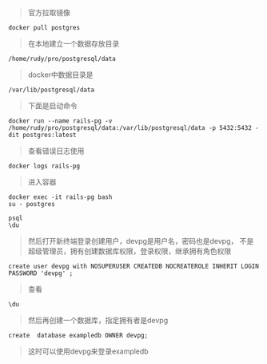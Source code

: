 > 官方拉取镜像

    docker pull postgres

> 在本地建立一个数据存放目录

    /home/rudy/pro/postgresql/data

> docker中数据目录是

    /var/lib/postgresql/data

>下面是启动命令

    docker run --name rails-pg -v /home/rudy/pro/postgresql/data:/var/lib/postgresql/data -p 5432:5432 -dit postgres:latest

> 查看错误日志使用

    docker logs rails-pg

> 进入容器

    docker exec -it rails-pg bash
    su - postgres

    psql
    \du



> 然后打开新终端登录创建用户，devpg是用户名，密码也是devpg， 不是超级管理员，拥有创建数据库权限，登录权限，继承拥有角色权限

    create user devpg with NOSUPERUSER CREATEDB NOCREATEROLE INHERIT LOGIN  PASSWORD 'devpg' ;

>查看

    \du

>然后再创建一个数据库，指定拥有者是devpg


    create  database exampledb OWNER devpg;

>这时可以使用devpg来登录exampledb
